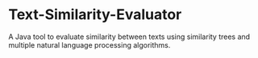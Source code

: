 # Text-Similarity-Evaluator
A Java tool to evaluate similarity between texts using similarity trees and multiple natural language processing algorithms.
